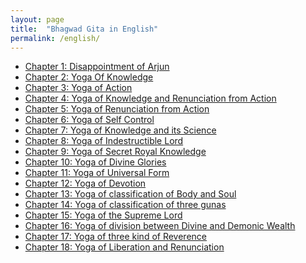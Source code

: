 ```yaml
---
layout: page
title:  "Bhagwad Gita in English"
permalink: /english/
---
```


<ul class="post-list">
		<li><a class="post-meta" href="english/1/">Chapter 1: Disappointment of Arjun</a></li>
		<li><a class="post-meta" href="english/2/">Chapter 2: Yoga Of Knowledge </a></li>
		<li><a class="post-meta" href="english/3/">Chapter 3: Yoga of Action</a></li>
		<li><a class="post-meta" href="english/4/">Chapter 4: Yoga of Knowledge and Renunciation from Action</a></li>
		<li><a class="post-meta" href="english/5/">Chapter 5: Yoga of Renunciation from Action</a></li>
		<li><a class="post-meta" href="english/6/">Chapter 6: Yoga of Self Control</a></li>
		<li><a class="post-meta" href="english/7/">Chapter 7: Yoga of Knowledge and its Science</a></li>
		<li><a class="post-meta" href="english/8/">Chapter 8: Yoga of Indestructible Lord</a></li>
		<li><a class="post-meta" href="english/9/">Chapter 9: Yoga of Secret Royal Knowledge</a></li>
		<li><a class="post-meta" href="english/10/">Chapter 10: Yoga of Divine Glories</a></li>
		<li><a class="post-meta" href="english/11/">Chapter 11: Yoga of Universal Form</a></li>
		<li><a class="post-meta" href="english/12/">Chapter 12: Yoga of Devotion</a></li>
		<li><a class="post-meta" href="english/13/">Chapter 13: Yoga of classification of Body and Soul</a></li>
		<li><a class="post-meta" href="english/14/">Chapter 14: Yoga of classification of three gunas</a></li>
		<li><a class="post-meta" href="english/15/">Chapter 15: Yoga of the Supreme Lord</a></li>
		<li><a class="post-meta" href="english/16/">Chapter 16: Yoga of division between Divine and Demonic Wealth</a></li>
		<li><a class="post-meta" href="english/17/">Chapter 17: Yoga of three kind of Reverence</a></li>
		<li><a class="post-meta" href="english/18/">Chapter 18: Yoga of Liberation and Renunciation</a></li>
  </ul>

